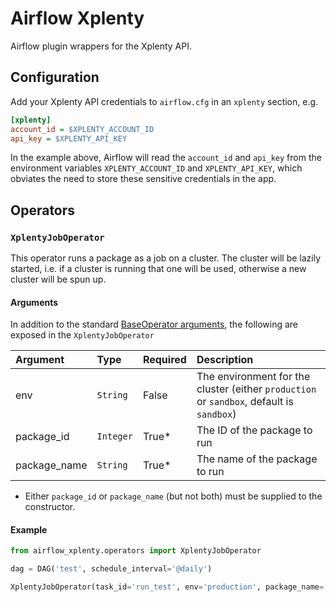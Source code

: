 # Airflow Xplenty

Airflow plugin wrappers for the Xplenty API.

## Configuration

Add your Xplenty API credentials to `airflow.cfg` in an `xplenty` section, e.g.

```ini
[xplenty]
account_id = $XPLENTY_ACCOUNT_ID
api_key = $XPLENTY_API_KEY
```

In the example above, Airflow will read the `account_id` and `api_key` from the
environment variables `XPLENTY_ACCOUNT_ID` and `XPLENTY_API_KEY`, which
obviates the need to store these sensitive credentials in the app.

## Operators

### `XplentyJobOperator`

This operator runs a package as a job on a cluster. The cluster will be lazily
started, i.e. if a cluster is running that one will be used, otherwise a new
cluster will be spun up.

#### Arguments

In addition to the standard [BaseOperator arguments](https://airflow.incubator.apache.org/code.html#baseoperator), the following are exposed in the `XplentyJobOperator`

|   Argument   |   Type    | Required | Description |
|:------------ |:--------- |:-------- |:----------- |
| env          | `String`  | False    | The environment for the cluster (either `production` or `sandbox`, default is `sandbox`) |
| package_id   | `Integer` | True*    | The ID of the package to run |
| package_name | `String`  | True*    | The name of the package to run |

* Either `package_id` or `package_name` (but not both) must be supplied to the
constructor.

#### Example

```python
from airflow_xplenty.operators import XplentyJobOperator

dag = DAG('test', schedule_interval='@daily')

XplentyJobOperator(task_id='run_test', env='production', package_name='test_package', dag=dag)
```
